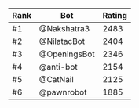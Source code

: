 Rank|Bot|Rating
---|---|---
#1|@Nakshatra3|2483
#2|@NilatacBot|2404
#3|@OpeningsBot|2346
#4|@anti-bot|2154
#5|@CatNail|2125
#6|@pawnrobot|1885
